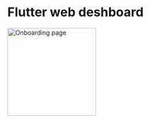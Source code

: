 # Flutter web deshboard


 <img src="https://github.com/AsadbekAbdumajidov/web_deshboard_lending/assets/95922380/69cbcf7f-102f-4d30-96cd-bbc080792fb0"
     alt="Onboarding page"
     style="float: left; margin-right: 10px;" width="200" />
 </br>
 </br>

